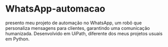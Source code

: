 # WhatsApp-automacao
presento meu projeto de automação no WhatsApp, um robô que personaliza mensagens para clientes, garantindo uma comunicação humanizada. Desenvolvido em UiPath, diferente dos meus projetos usuais em Python.
